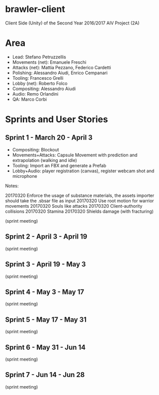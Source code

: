 # brawler-client
Client Side (Unity) of the Second Year 2016/2017 AIV Project (2A)

# Area

* Lead: Stefano Petruzzellis
* Movements (net): Emanuele Freschi
* Attacks (net): Mattia Pezzano, Federico Cardetti
* Polishing: Alessandro Aiudi, Enrico Cempanari
* Tooling: Francesco Grelli
* Lobby (net): Roberto Folco
* Compositing: Alessandro Aiudi
* Audio: Remo Orlandini
* QA: Marco Corbi


# Sprints and User Stories

Sprint 1 - March 20 - April 3
-

* Compositing: Blockout
* Movements+Attacks: Capsule Movement with prediction and extrapolation (walking and idle)
* Tooling: Import an FBX and generate a Prefab
* Lobby+Audio: player registration (canvas), register webcam shot and microphone

Notes:

20170320 Enforce the usage of substance materials, the assets importer should take the .sbsar file as input
20170320 Use root motion for warrior movements
20170320 Souls like attacks
20170320 Client-authority collisions
20170320 Stamina
20170320 Shields damage (with fracturing)

(sprint meeting)


Sprint 2 - April 3 - April 19
-

(sprint meeting)

Sprint 3 - April 19 - May 3
-

(sprint meeting)

Sprint 4 - May 3 - May 17
-

(sprint meeting)

Sprint 5 - May 17 - May 31
-

(sprint meeting)

Sprint 6 - May 31 - Jun 14 
-

(sprint meeting)

Sprint 7 - Jun 14 - Jun 28
-

(sprint meeting)





